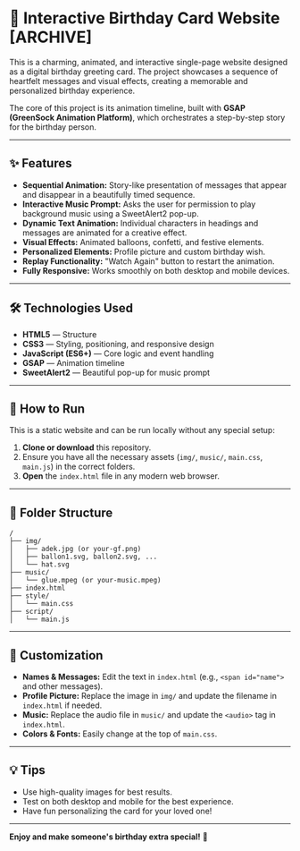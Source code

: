 # 🎂 Interactive Birthday Card Website [ARCHIVE]

This is a charming, animated, and interactive single-page website designed as a digital birthday greeting card. The project showcases a sequence of heartfelt messages and visual effects, creating a memorable and personalized birthday experience.

The core of this project is its animation timeline, built with **GSAP (GreenSock Animation Platform)**, which orchestrates a step-by-step story for the birthday person.

---

## ✨ Features

- **Sequential Animation:** Story-like presentation of messages that appear and disappear in a beautifully timed sequence.
- **Interactive Music Prompt:** Asks the user for permission to play background music using a SweetAlert2 pop-up.
- **Dynamic Text Animation:** Individual characters in headings and messages are animated for a creative effect.
- **Visual Effects:** Animated balloons, confetti, and festive elements.
- **Personalized Elements:** Profile picture and custom birthday wish.
- **Replay Functionality:** "Watch Again" button to restart the animation.
- **Fully Responsive:** Works smoothly on both desktop and mobile devices.

---

## 🛠️ Technologies Used

- **HTML5** — Structure
- **CSS3** — Styling, positioning, and responsive design
- **JavaScript (ES6+)** — Core logic and event handling
- **GSAP** — Animation timeline
- **SweetAlert2** — Beautiful pop-up for music prompt

---

## 🚀 How to Run

This is a static website and can be run locally without any special setup:

1. **Clone or download** this repository.
2. Ensure you have all the necessary assets (`img/`, `music/`, `main.css`, `main.js`) in the correct folders.
3. **Open** the `index.html` file in any modern web browser.

---

## 📂 Folder Structure

```
/
├── img/
│   ├── adek.jpg (or your-gf.png)
│   ├── ballon1.svg, ballon2.svg, ...
│   └── hat.svg
├── music/
│   └── glue.mpeg (or your-music.mpeg)
├── index.html
├── style/
│   └── main.css
├── script/
│   └── main.js
```

---

## 🎨 Customization

- **Names & Messages:** Edit the text in `index.html` (e.g., `<span id="name">` and other messages).
- **Profile Picture:** Replace the image in `img/` and update the filename in `index.html` if needed.
- **Music:** Replace the audio file in `music/` and update the `<audio>` tag in `index.html`.
- **Colors & Fonts:** Easily change at the top of `main.css`.

---

## 💡 Tips
- Use high-quality images for best results.
- Test on both desktop and mobile for the best experience.
- Have fun personalizing the card for your loved one!

---

**Enjoy and make someone's birthday extra special!** 🥳
